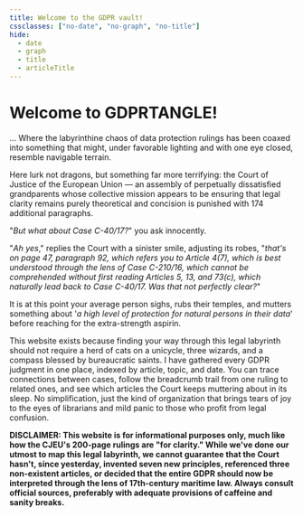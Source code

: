 ```yaml
---
title: Welcome to the GDPR vault!
cssclasses: ["no-date", "no-graph", "no-title"]
hide:
  - date
  - graph
  - title
  - articleTitle
---
```

# Welcome to **GDPRTANGLE**!

... Where the labyrinthine chaos of data protection rulings has been coaxed into something that might, under favorable lighting and with one eye closed, resemble navigable terrain. 

Here lurk not dragons, but something far more terrifying: the Court of Justice of the European Union — an assembly of perpetually dissatisfied grandparents whose  collective mission appears to be ensuring that legal clarity remains purely theoretical and concision is punished with 174 additional paragraphs.

"_But what about Case C-40/17?_" you ask innocently.

"_Ah yes_," replies the Court with a sinister smile, adjusting its robes, "_that's on page 47, paragraph 92, which refers you to Article 4(7), which is best understood through the lens of Case C-210/16, which cannot be comprehended without first reading Articles 5, 13, and 73(c), which naturally lead back to Case C-40/17. Was that not perfectly clear?_"

It is at this point your average person sighs, rubs their temples, and mutters something about '*a high level of protection for natural persons in their data*' before reaching for the extra-strength aspirin.

This website exists because finding your way through this legal labyrinth should not require a herd of cats on a unicycle, three wizards, and a compass blessed by bureaucratic saints. 
I have gathered every GDPR judgment in one place, indexed by article, topic, and date. You can trace connections between cases, follow the breadcrumb trail from one ruling to related ones, and see which articles the Court keeps muttering about in its sleep. No simplification, just the kind of organization that brings tears of joy to the eyes of librarians and mild panic to those who profit from legal confusion.

**DISCLAIMER: This website is for informational purposes only, much like how the CJEU's 200-page rulings are "for clarity." While we've done our utmost to map this legal labyrinth, we cannot guarantee that the Court hasn't, since yesterday, invented seven new principles, referenced three non-existent articles, or decided that the entire GDPR should now be interpreted through the lens of 17th-century maritime law. Always consult official sources, preferably with adequate provisions of caffeine and sanity breaks.**